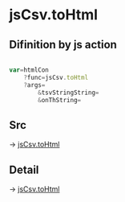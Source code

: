 # jsCsv.toHtml

## Difinition by js action

```js.js

var=htmlCon
	?func=jsCsv.toHtml
	?args=
		&tsvStringString=
		&onThString=
```

## Src

-> [jsCsv.toHtml](https://github.com/puutaro/CommandClick/blob/master/app/src/main/java/com/puutaro/commandclick/fragment_lib/terminal_fragment/js_interface/JsCsv.kt#L324)

## Detail

-> [jsCsv.toHtml](https://github.com/puutaro/CommandClick/blob/master/md/developer/js_interface/details/JsCsv/toHtml.md)
